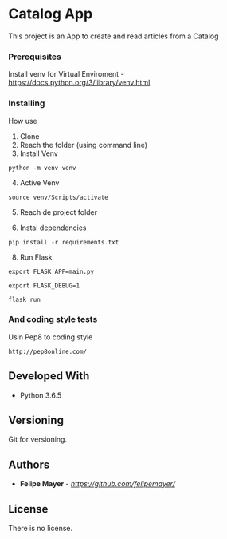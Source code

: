 # Catalog App

This project is an App to create and read articles from a Catalog<br />

### Prerequisites

Install venv for Virtual Enviroment - https://docs.python.org/3/library/venv.html

### Installing

How use

1. Clone
2. Reach the folder (using command line)
3. Install Venv

```
python -m venv venv
```

4. Active Venv

```
source venv/Scripts/activate
```

5. Reach de project folder

6. Instal dependencies

```
pip install -r requirements.txt
```

8. Run Flask

```
export FLASK_APP=main.py
```

```
export FLASK_DEBUG=1
```

```
flask run
```

### And coding style tests

Usin Pep8 to coding style

```
http://pep8online.com/
```

## Developed With

- Python 3.6.5

## Versioning

Git for versioning.

## Authors

- **Felipe Mayer** - _https://github.com/felipemayer/_

## License

There is no license.
